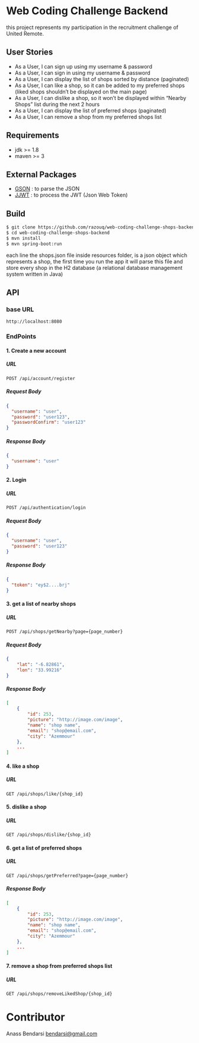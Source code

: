 # Web Coding Challenge Backend
this project represents my participation in the recruitment challenge of United Remote.

## User Stories
- As a User, I can sign up using my username & password
- As a User, I can sign in using my username & password
- As a User, I can display the list of shops sorted by distance (paginated)
- As a User, I can like a shop, so it can be added to my preferred shops (liked shops shouldn’t be displayed on the main page)
- As a User, I can dislike a shop, so it won’t be displayed within “Nearby Shops” list during the next 2 hours
- As a User, I can display the list of preferred shops (paginated)
- As a User, I can remove a shop from my preferred shops list
## Requirements
- jdk >= 1.8
- maven >= 3
## External Packages
- [GSON](https://github.com/google/gson) : to parse the JSON
- [JJWT](https://github.com/jwtk/jjwt) : to process the JWT (Json Web Token)
## Build
``` sh
$ git clone https://github.com/razouq/web-coding-challenge-shops-backend.git
$ cd web-coding-challenge-shops-backend
$ mvn install
$ mvn spring-boot:run
```
each line the shops.json file inside resources folder, is a json object which represents a shop,
the first time you run the app it will parse this file and store every shop in the H2 database
(a relational database management system written in Java)

## API
### base URL
``` http
http://localhost:8080
```
### EndPoints
#### 1. Create a new account
##### URL
``` http
POST /api/account/register
```
##### Request Body
``` json
{
  "username": "user",
  "password": "user123",
  "passwordConfirm": "user123"
}
```
##### Response Body
``` json
{
  "username": "user"
}
```
#### 2. Login
##### URL
``` http
POST /api/authentication/login
```
##### Request Body
``` json
{
  "username": "user",
  "password": "user123"
}
```
##### Response Body
``` json
{
  "token": "ey$2....brj"
}
```

#### 3. get a list of nearby shops
##### URL
``` http
POST /api/shops/getNearby?page={page_number}
```
##### Request Body
``` json
{
	"lat": "-6.82861",
	"lon": "33.99216"
}
```
##### Response Body
``` json
[
    {
        "id": 253,
        "picture": "http://image.com/image",
        "name": "shop name",
        "email": "shop@email.com",
        "city": "Azemmour"
    },
    ...
]
```

#### 4. like a shop
##### URL
``` http
GET /api/shops/like/{shop_id}
```

#### 5. dislike a shop
##### URL
``` http
GET /api/shops/dislike/{shop_id}
```

#### 6. get a list of preferred shops
##### URL
``` http
GET /api/shops/getPreferred?page={page_number}
```

##### Response Body
``` json
[
    {
        "id": 253,
        "picture": "http://image.com/image",
        "name": "shop name",
        "email": "shop@email.com",
        "city": "Azemmour"
    },
    ...
]
```

#### 7. remove a shop from preferred shops list
##### URL
``` http
GET /api/shops/removeLikedShop/{shop_id}
```
# Contributor
Anass Bendarsi 
bendarsi@gmail.com
